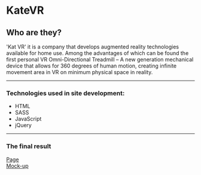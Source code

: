 # KateVR #

## Who are they?
'Kat VR' it is a company that develops augmented reality technologies available for home use.
Among the advantages of which can be found the first personal VR Omni-Directional Treadmill – A new generation mechanical device that allows for 360 degrees of human motion, creating infinite movement area in VR on minimum physical space in reality.
***
### Technologies used in site development:
- HTML
- SASS
- JavaScript
- jQuery
***
### The final result
[Page](https://amithos.github.io/layout_KateVR/)  
[Mock-up](https://www.figma.com/file/hhtGde1r4hMr5wghrKm6vl/KatVR?node-id=159%3A0)
